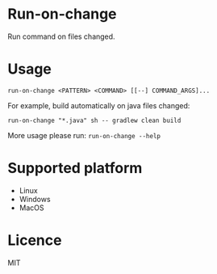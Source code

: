 # Run-on-change

Run command on files changed.

# Usage

```
run-on-change <PATTERN> <COMMAND> [[--] COMMAND_ARGS]...
```
For example, build automatically on java files changed:
```
run-on-change "*.java" sh -- gradlew clean build
```

More usage please run: `run-on-change --help`

# Supported platform

* Linux
* Windows
* MacOS

# Licence

MIT
